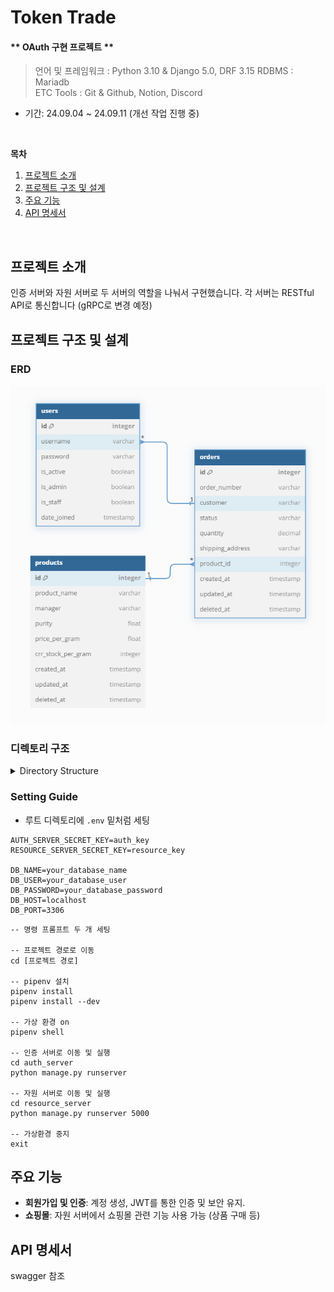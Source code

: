 # Token Trade

#### ** OAuth 구현 프로젝트 **

> 언어 및 프레임워크 : Python 3.10 & Django 5.0, DRF 3.15
> RDBMS : Mariadb \
> ETC Tools : Git & Github, Notion, Discord

- 기간: 24.09.04 ~ 24.09.11 (개선 작업 진행 중)

<br>

**목차**

1. [프로젝트 소개](#프로젝트-소개)
2. [프로젝트 구조 및 설계](#프로젝트-구조-및-설계)
3. [주요 기능](#주요-기능)
4. [API 명세서](#API-명세서)

<br>

## 프로젝트 소개

인증 서버와 자원 서버로 두 서버의 역할을 나눠서 구현했습니다.
각 서버는 RESTful API로 통신합니다 (gRPC로 변경 예정)

## 프로젝트 구조 및 설계

### ERD

![db_image](image.png)

### 디렉토리 구조

<details>
<summary>Directory Structure</summary>
<div markdown="1">

```
token_trade/
│  .env
│  LICENSE
│  Pipfile
│  Pipfile.lock
│  README.md
│
├─.github
│  └─ISSUE_TEMPLATE
│          issue--custom-issue-template.md
│          pull_request_template.md
│
├─auth_server
│  │  manage.py
│  │
│  ├─config
│  │      asgi.py
│  │      authentication.py
│  │      settings.py
│  │      urls.py
│  │      wsgi.py
│  │      __init__.py
│  │
│  └─user
│      │  apps.py
│      │  auth.py
│      │  urls.py
│      │  __init__.py
│      │
│      ├─admin
│      │      user_admin.py
│      │      __init__.py
│      │
│      ├─migrations
│      │      0001_initial.py
│      │      __init__.py
│      │
│      ├─models
│      │      user.py
│      │      __init__.py
│      │
│      ├─serializers
│      │      user_register_serializer.py
│      │      user_token_obtain_serializer.py
│      │      __init__.py
│      │
│      ├─tests
│      │      __init__.py
│      │
│      └─views
│              user_login_view.py
│              user_logout_view.py
│              user_refresh_token_view.py
│              user_register_view.py
│              user_verify_view.py
│              __init__.py
│
└─resource_server
    │  manage.py
    │  utils.py
    │
    ├─config
    │      asgi.py
    │      authentication.py
    │      models.py
    │      pagination.py
    │      settings.py
    │      urls.py
    │      wsgi.py
    │      __init__.py
    │
    ├─order
    │  │  apps.py
    │  │  permissions.py
    │  │  tests.py
    │  │  urls.py
    │  │  __init__.py
    │  │
    │  ├─admin
    │  │      order_admin.py
    │  │      __init__.py
    │  │
    │  ├─migrations
    │  │      0001_initial.py
    │  │      __init__.py
    │  │
    │  ├─models
    │  │      order.py
    │  │      __init__.py
    │  │
    │  ├─serializers
    │  │      order_detail_serializer.py
    │  │      order_list_serializer.py
    │  │      __init__.py
    │  │
    │  ├─tests
    │  │      __init__.py
    │  │
    │  └─views
    │          order_detail_view.py
    │          order_list_view.py
    │          __init__.py
    │
    └─product
        │  apps.py
        │  permissions.py
        │  urls.py
        │  __init__.py
        │
        ├─admin
        │      product_admin.py
        │      __init__.py
        │
        ├─migrations
        │      0001_initial.py
        │      __init__.py
        │
        ├─models
        │      product.py
        │      __init__.py
        │
        ├─serializers
        │      product_serializer.py
        │      __init__.py
        │
        ├─tests
        │      __init__.py
        │
        └─views
                product_detail_view.py
                product_list_view.py
                __init__.py


```

</div>
</details>

### Setting Guide

- 루트 디렉토리에 `.env` 밑처럼 세팅

```
AUTH_SERVER_SECRET_KEY=auth_key
RESOURCE_SERVER_SECRET_KEY=resource_key

DB_NAME=your_database_name
DB_USER=your_database_user
DB_PASSWORD=your_database_password
DB_HOST=localhost
DB_PORT=3306
```

```
-- 명령 프롬프트 두 개 세팅

-- 프로젝트 경로로 이동
cd [프로젝트 경로]

-- pipenv 설치
pipenv install
pipenv install --dev

-- 가상 환경 on
pipenv shell

-- 인증 서버로 이동 및 실행
cd auth_server
python manage.py runserver

-- 자원 서버로 이동 및 실행
cd resource_server
python manage.py runserver 5000

-- 가상환경 중지
exit
```

## 주요 기능

- **회원가입 및 인증**: 계정 생성, JWT를 통한 인증 및 보안 유지.
- **쇼핑몰**: 자원 서버에서 쇼핑몰 관련 기능 사용 가능 (상품 구매 등) 

## API 명세서

swagger 참조
